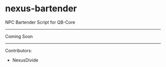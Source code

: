 # nexus-bartender
NPC Bartender Script for QB-Core

---

Coming Soon

---

Contributors:
- NexusDivide 
